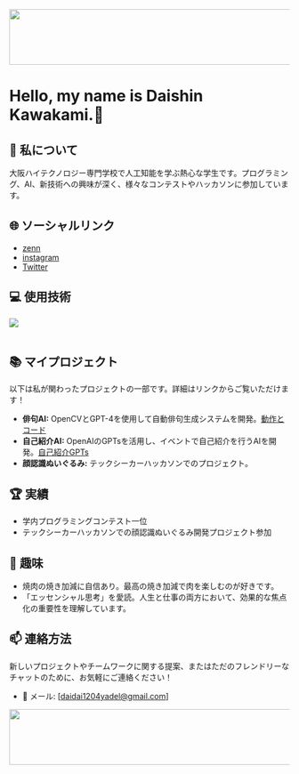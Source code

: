 <img src="https://media.discordapp.net/attachments/1147737795734011949/1173792299625480273/Clipchamp.gif?ex=65653e44&is=6552c944&hm=d5a9114cecc0d0a5c9882cce08b8fd3d5921a063a93ec966d7c07d954c61a7cd&=&width=532&height=300" width="1500" height="100">

# Hello, my name is Daishin Kawakami.👋
## 🚀 私について
大阪ハイテクノロジー専門学校で人工知能を学ぶ熱心な学生です。プログラミング、AI、新技術への興味が深く、様々なコンテストやハッカソンに参加しています。

## 🌐 ソーシャルリンク
- [zenn](https://zenn.dev/daishin)
- [instagram](https://www.instagram.com/dai.9730/)
- [Twitter](@paiapaipai)

## 💻 使用技術
<!--!こちらが私のスキルセットです：
[スキルセット](https://example.com/your-chart-url.pngパワポでつくろかな)-->

<img src="https://skillicons.dev/icons?i=python,html,c,css,js,firebase,vue,mysql,github,vscode,php,aws" /> <br /><br />



## 📚 マイプロジェクト
以下は私が関わったプロジェクトの一部です。詳細はリンクからご覧いただけます！

- **俳句AI:** OpenCVとGPT-4を使用して自動俳句生成システムを開発。[動作とコード](https://zenn.dev/daishin/articles/c43d96cca6a411)
- **自己紹介AI:** OpenAIのGPTsを活用し、イベントで自己紹介を行うAIを開発。[自己紹介GPTs](https://chat.openai.com/g/g-bc98wMdul-chuan-shang-da-xin-ben-ren)
- **顔認識ぬいぐるみ:** テックシーカーハッカソンでのプロジェクト。
<!-- **その他プロジェクト:** [GitHubリポジトリ](あなたのGitHubリポジトリURL)-->

## 🏆 実績
- 学内プログラミングコンテスト一位
- テックシーカーハッカソンでの顔認識ぬいぐるみ開発プロジェクト参加

<!--## 📊 特筆点　経歴
- 高校時代　バレー部、部長　部の立ち上げ経験
- 明月館グループ　ガンテツ（焼肉屋さん）6年間在籍 アルバイトリーダー
  社員とアルバイト、店とお客様、の間の潤滑油のような役割
  googleフォームでアルバイト向けアンケート実施,トレーナーラインの設立、管理など、様々なアプローチをしている
![性格特性とリーダーシップ](https://example.com/your-characteristics-chart-url.pngパワポでつくろかな)-->

## 🎉 趣味
- 焼肉の焼き加減に自信あり。最高の焼き加減で肉を楽しむのが好きです。
- 「エッセンシャル思考」を愛読。人生と仕事の両方において、効果的な焦点化の重要性を理解しています。

## 📫 連絡方法
新しいプロジェクトやチームワークに関する提案、またはただのフレンドリーなチャットのために、お気軽にご連絡ください！
- 📧 メール: [daidai1204yadel@gmail.com]
<img src="https://media.discordapp.net/attachments/1147737795734011949/1173792299625480273/Clipchamp.gif?ex=65653e44&is=6552c944&hm=d5a9114cecc0d0a5c9882cce08b8fd3d5921a063a93ec966d7c07d954c61a7cd&=&width=532&height=300" width="1500" height="100">
